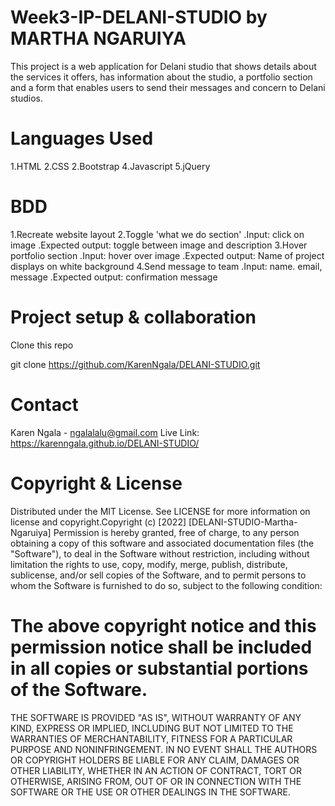 # Week3-IP-DELANI-STUDIO by MARTHA NGARUIYA
This project is a web application for Delani studio that shows details about the services it offers, has information about the studio, a portfolio section and a form that enables users to send their messages and concern to Delani studios.


# Languages Used
1.HTML
2.CSS
2.Bootstrap
4.Javascript
5.jQuery
# BDD
1.Recreate website layout
2.Toggle 'what we do section'
 .Input: click on image
 .Expected output: toggle between image and description
3.Hover portfolio section
 .Input: hover over image
 .Expected output: Name of project displays on white background
4.Send message to team
.Input: name. email, message
.Expected output: confirmation message

# Project setup & collaboration
Clone this repo

git clone https://github.com/KarenNgala/DELANI-STUDIO.git
# Contact
Karen Ngala - ngalalalu@gmail.com
Live Link: https://karenngala.github.io/DELANI-STUDIO/

# Copyright & License
Distributed under the MIT License. See LICENSE for more information on license and copyright.Copyright (c) [2022] [DELANI-STUDIO-Martha-Ngaruiya]
Permission is hereby granted, free of charge, to any person obtaining a copy of this software and associated documentation files (the "Software"), to deal in the Software without restriction, including without limitation the rights to use, copy, modify, merge, publish, distribute, sublicense, and/or sell copies of the Software, and to permit persons to whom the Software is furnished to do so, subject to the following condition:

# The above copyright notice and this permission notice shall be included in all copies or substantial portions of the Software.

THE SOFTWARE IS PROVIDED "AS IS", WITHOUT WARRANTY OF ANY KIND, EXPRESS OR IMPLIED, INCLUDING BUT NOT LIMITED TO THE WARRANTIES OF MERCHANTABILITY, FITNESS FOR A PARTICULAR PURPOSE AND NONINFRINGEMENT. IN NO EVENT SHALL THE AUTHORS OR COPYRIGHT HOLDERS BE LIABLE FOR ANY CLAIM, DAMAGES OR OTHER LIABILITY, WHETHER IN AN ACTION OF CONTRACT, TORT OR OTHERWISE, ARISING FROM, OUT OF OR IN CONNECTION WITH THE SOFTWARE OR THE USE OR OTHER DEALINGS IN THE SOFTWARE.

